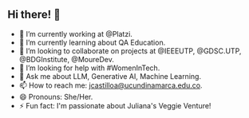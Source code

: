 ## Hi there! 👋
- 🔭 I’m currently working at @Platzi.
- 🌱 I’m currently learning about QA Education.
- 👯 I’m looking to collaborate on projects at @IEEEUTP, @GDSC.UTP, @BDGInstitute, @MoureDev.
- 🤔 I’m looking for help with #WomenInTech.
- 💬 Ask me about LLM, Generative AI, Machine Learning.
- 📫 How to reach me: jcastilloa@ucundinamarca.edu.co.
- 😄 Pronouns: She/Her.
- ⚡ Fun fact: I'm passionate about Juliana's Veggie Venture!
